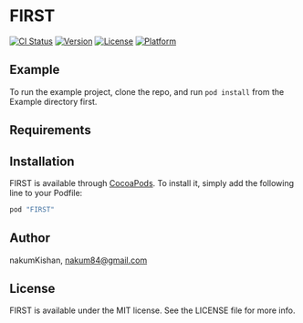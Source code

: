 # FIRST

[![CI Status](http://img.shields.io/travis/nakumKishan/FIRST.svg?style=flat)](https://travis-ci.org/nakumKishan/FIRST)
[![Version](https://img.shields.io/cocoapods/v/FIRST.svg?style=flat)](http://cocoapods.org/pods/FIRST)
[![License](https://img.shields.io/cocoapods/l/FIRST.svg?style=flat)](http://cocoapods.org/pods/FIRST)
[![Platform](https://img.shields.io/cocoapods/p/FIRST.svg?style=flat)](http://cocoapods.org/pods/FIRST)

## Example

To run the example project, clone the repo, and run `pod install` from the Example directory first.

## Requirements

## Installation

FIRST is available through [CocoaPods](http://cocoapods.org). To install
it, simply add the following line to your Podfile:

```ruby
pod "FIRST"
```

## Author

nakumKishan, nakum84@gmail.com

## License

FIRST is available under the MIT license. See the LICENSE file for more info.
